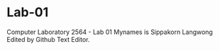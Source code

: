 # Lab-01
Computer Laboratory 2564 - Lab 01
Mynames is Sippakorn Langwong
Edited by Github Text Editor.
